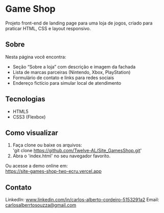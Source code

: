 # Game Shop

Projeto front-end de landing page para uma loja de jogos, criado para praticar HTML, CSS e layout responsivo.

## Sobre

Nesta página você encontra:

- Seção “Sobre a loja” com descrição e imagem da fachada  
- Lista de marcas parceiras (Nintendo, Xbox, PlayStation)  
- Formulário de contato e links para redes sociais  
- Endereço fictício para simular local de atendimento  

## Tecnologias

- HTML5  
- CSS3 (Flexbox)  

## Como visualizar

1. Faça clone ou baixe os arquivos:  
   'git clone https://github.com/Twelve-AL/Site_GamesShop.git'
2. Abra o 'index.html' no seu navegador favorito.  

Ou acesse a demo online em:  
https://site-games-shop-two-ecru.vercel.app

## Contato

LinkedIn: www.linkedin.com/in/carlos-alberto-cordeiro-5153291a2
Email: carlosalberrtosouzza@gmail.com
